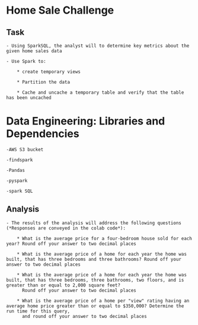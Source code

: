 # Home Sale Challenge

## Task

    - Using SparkSQL, the analyst will to determine key metrics about the given home sales data 
   
    - Use Spark to:

        * create temporary views

        * Partition the data

        * Cache and uncache a temporary table and verify that the table has been uncached

# Data Engineering: Libraries and Dependencies

    -AWS S3 bucket

    -findspark

    -Pandas

    -pyspark

    -spark SQL   
  
## Analysis

    - The results of the analysis will address the following questions (*Responses are conveyed in the colab code*):

        * What is the average price for a four-bedroom house sold for each year? Round off your answer to two decimal places

        * What is the average price of a home for each year the home was built, that has three bedrooms and three bathrooms? Round off your answer to two decimal places

        * What is the average price of a home for each year the home was built, that has three bedrooms, three bathrooms, two floors, and is greater than or equal to 2,000 square feet? 
          Round off your answer to two decimal places

        * What is the average price of a home per "view" rating having an average home price greater than or equal to $350,000? Determine the run time for this query, 
          and round off your answer to two decimal places






